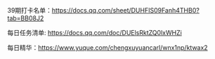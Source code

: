 39期打卡名单：https://docs.qq.com/sheet/DUHFIS09Fanh4THB0?tab=BB08J2

每日任务清单: https://docs.qq.com/doc/DUElsRktZQ0lxWHZi

每日精华：https://www.yuque.com/chengxuyuancarl/wnx1np/ktwax2
